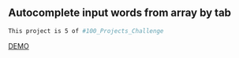 ## Autocomplete input words from array by tab

```bash
This project is 5 of #100_Projects_Challenge
```

[DEMO](https://100.yablonev.art/5)
